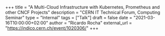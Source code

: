 +++
title = "A Multi-Cloud Infrastructure with Kubernetes, Prometheus and other CNCF Projects"
description = "CERN IT Technical Forum, Computing Seminar"
type = "Internal"
tags = ["Talk"]
draft = false
date = "2021-03-16T10:00:00+02:00"
author = "Ricardo Rocha"
external_url = "https://indico.cern.ch/event/1020306/"
+++
